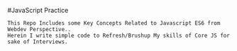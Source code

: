 #JavaScript Practice
````````````````````````
This Repo Includes some Key Concepts Related to Javascript ES6 from Webdev Perspective.. 
Herein I write simple code to Refresh/Brushup My skills of Core JS for sake of Interviews.
